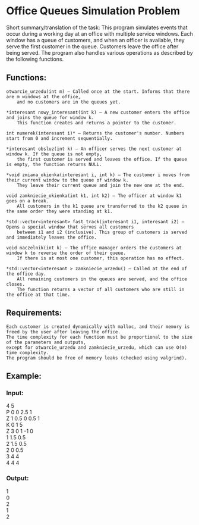 # Office Queues Simulation Problem
Short summary/translation of the task:
This program simulates events that occur during a working day at an office with multiple service windows. Each window has a queue of customers, and when an officer is available, they serve the first customer in the queue. Customers leave the office after being served. The program also handles various operations as described by the following functions.
## Functions:

    otwarcie_urzedu(int m) – Called once at the start. Informs that there are m windows at the office,  
        and no customers are in the queues yet.

    *interesant nowy_interesant(int k) – A new customer enters the office and joins the queue for window k.  
        This function creates and returns a pointer to the customer.

    int numerek(interesant i)* – Returns the customer's number. Numbers start from 0 and increment sequentially.

    *interesant obsluz(int k) – An officer serves the next customer at window k. If the queue is not empty,  
        the first customer is served and leaves the office. If the queue is empty, the function returns NULL.

    *void zmiana_okienka(interesant i, int k) – The customer i moves from their current window to the queue of window k.
        They leave their current queue and join the new one at the end.

    void zamkniecie_okienka(int k1, int k2) – The officer at window k1 goes on a break.  
        All customers in the k1 queue are transferred to the k2 queue in the same order they were standing at k1.

    *std::vector<interesant> fast_track(interesant i1, interesant i2) – Opens a special window that serves all customers  
        between i1 and i2 (inclusive). This group of customers is served and immediately leaves the office.

    void naczelnik(int k) – The office manager orders the customers at window k to reverse the order of their queue.  
        If there is at most one customer, this operation has no effect.

    *std::vector<interesant > zamkniecie_urzedu() – Called at the end of the office day.  
        All remaining customers in the queues are served, and the office closes.  
        The function returns a vector of all customers who are still in the office at that time.

## Requirements:

    Each customer is created dynamically with malloc, and their memory is freed by the user after leaving the office.
    The time complexity for each function must be proportional to the size of the parameters and outputs,  
    except for otwarcie_urzedu and zamkniecie_urzedu, which can use O(m) time complexity.
    The program should be free of memory leaks (checked using valgrind).

## Example:

### Input:

4 5  
P 0 0 2.5 1  
Z 1 0.5 0 0.5 1  
K 0 1 5  
Z 3 0 1 -1 0  
1 1.5 0.5  
2 1.5 0.5  
2 0 0.5  
3 4 4  
4 4 4  

### Output:

1  
0  
2  
1  
2  
